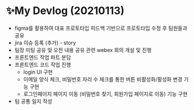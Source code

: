 # ✨My Devlog (20210113)

- figma를 활용하여 대표 프로토타입 피드백 기반으로 프로토타입 수정 후 팀원들과 공유
- jira 이슈 등록 (추가) - story
- 팀장 미팅 공유 및 오전 내용 공유 관련 webex 회의 개설 및 진행
- 프론트엔드 작업 파트 분담
- 프론트엔드 코드 작업 진행
  - login UI 구현 
  - 이메일 양식 체크, 비밀번호 자리 수 체크를 통한 버튼 비활성화/활성화 변경 기능 구현
  - 로그인페이지 페이지 이동 (비밀번호 찾기, 회원가입 페이지로 이동) 기능 구현
- 팀 공통 일지 작성

